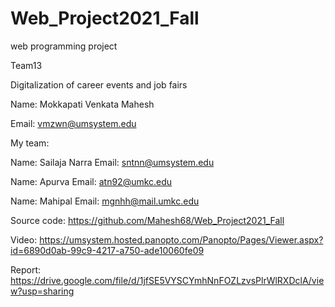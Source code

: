 # Web_Project2021_Fall
web programming project

Team13

Digitalization of career events and job fairs

Name: Mokkapati Venkata Mahesh

Email: vmzwn@umsystem.edu

My team:

Name: Sailaja Narra
Email: sntnn@umsystem.edu

Name: Apurva
Email: atn92@umkc.edu

Name: Mahipal
Email: mgnhh@mail.umkc.edu




Source code: https://github.com/Mahesh68/Web_Project2021_Fall

Video: https://umsystem.hosted.panopto.com/Panopto/Pages/Viewer.aspx?id=6890d0ab-99c9-4217-a750-ade10060fe09

Report: https://drive.google.com/file/d/1jfSE5VYSCYmhNnFOZLzvsPlrWlRXDclA/view?usp=sharing
